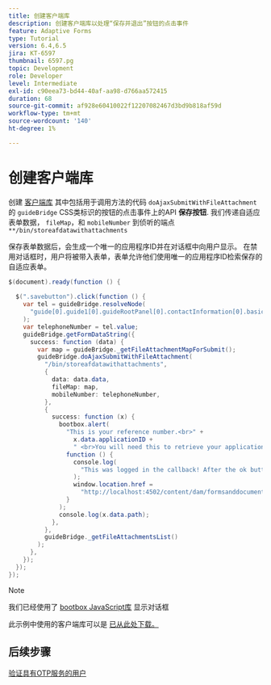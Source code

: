 ```yaml
---
title: 创建客户端库
description: 创建客户端库以处理“保存并退出”按钮的点击事件
feature: Adaptive Forms
type: Tutorial
version: 6.4,6.5
jira: KT-6597
thumbnail: 6597.pg
topic: Development
role: Developer
level: Intermediate
exl-id: c90eea73-bd44-40af-aa98-d766aa572415
duration: 68
source-git-commit: af928e60410022f12207082467d3bd9b818af59d
workflow-type: tm+mt
source-wordcount: '140'
ht-degree: 1%

---
```


# 创建客户端库

创建 [客户端库](https://experienceleague.adobe.com/docs/experience-manager-65/developing/introduction/clientlibs.html) 其中包括用于调用方法的代码 `doAjaxSubmitWithFileAttachment` 的 `guideBridge` CSS类标识的按钮的点击事件上的API **保存按钮**.  我们传递自适应表单数据， `fileMap`，和 `mobileNumber` 到侦听的端点 `**/bin/storeafdatawithattachments`

保存表单数据后，会生成一个唯一的应用程序ID并在对话框中向用户显示。 在禁用对话框时，用户将被带入表单，表单允许他们使用唯一的应用程序ID检索保存的自适应表单。

```java
$(document).ready(function () {
  
  $(".savebutton").click(function () {
    var tel = guideBridge.resolveNode(
      "guide[0].guide1[0].guideRootPanel[0].contactInformation[0].basicContact[0].telephoneNumber[0]"
    );
    var telephoneNumber = tel.value;
    guideBridge.getFormDataString({
      success: function (data) {
        var map = guideBridge._getFileAttachmentMapForSubmit();
        guideBridge.doAjaxSubmitWithFileAttachment(
          "/bin/storeafdatawithattachments",
          {
            data: data.data,
            fileMap: map,
            mobileNumber: telephoneNumber,
          },
          {
            success: function (x) {
              bootbox.alert(
                "This is your reference number.<br>" +
                  x.data.applicationID +
                  " <br>You will need this to retrieve your application",
                function () {
                  console.log(
                    "This was logged in the callback! After the ok button was pressed"
                  );
                  window.location.href =
                    "http://localhost:4502/content/dam/formsanddocuments/myaccountform/jcr:content?wcmmode=disabled";
                }
              );
              console.log(x.data.path);
            },
          },
          guideBridge._getFileAttachmentsList()
        );
      },
    });
  });
});
```

>[!NOTE]
> 我们已经使用了 [bootbox JavaScript库](https://bootboxjs.com/examples.html) 显示对话框

此示例中使用的客户端库可以是 [已从此处下载。](assets/store-af-with-attachments-client-lib.zip)

## 后续步骤

[验证具有OTP服务的用户](./verify-users-with-otp.md)
